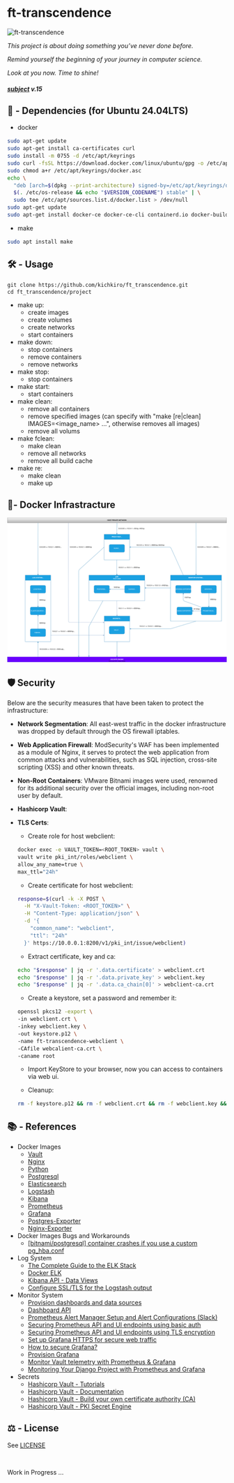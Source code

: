 # ft-transcendence

![ft-transcendence](https://github.com/kichkiro/42_cursus/blob/assets/banner_ft-transcendence.jpg?raw=true)

<i>
  <p>
    This project is about doing something you’ve never done before.
  </p>
  <p>
    Remind yourself the beginning of your journey in computer science.
  </p>
  <p>
    Look at you now. Time to shine!
  </p>
</i>

#### <i>[subject](_subject/en.subject.pdf) v.15</i>

## 📌 -  Dependencies (for Ubuntu 24.04LTS)

- docker
``` sh
sudo apt-get update
sudo apt-get install ca-certificates curl
sudo install -m 0755 -d /etc/apt/keyrings
sudo curl -fsSL https://download.docker.com/linux/ubuntu/gpg -o /etc/apt/keyrings/docker.asc
sudo chmod a+r /etc/apt/keyrings/docker.asc
echo \
  "deb [arch=$(dpkg --print-architecture) signed-by=/etc/apt/keyrings/docker.asc] https://download.docker.com/linux/ubuntu \
  $(. /etc/os-release && echo "$VERSION_CODENAME") stable" | \
  sudo tee /etc/apt/sources.list.d/docker.list > /dev/null
sudo apt-get update
sudo apt-get install docker-ce docker-ce-cli containerd.io docker-buildx-plugin docker-compose-plugin
```

- make
``` sh
sudo apt install make
```

## 🛠️ - Usage
```
git clone https://github.com/kichkiro/ft_transcendence.git
cd ft_transcendence/project
```
- make up:
  - create images
  - create volumes
  - create networks 
  - start containers
- make down: 
  - stop containers
  - remove containers
  - remove networks
- make stop: 
  - stop containers
- make start: 
  - start containers
- make clean:
  - remove all containers
  - remove specified images (can specify with "make [re|clean] IMAGES=<image_name> ...", otherwise removes all images)
  - remove all volums
- make fclean:
  - make clean
  - remove all networks
  - remove all build cache
- make re:
  - make clean
  - make up

## 🐋- Docker Infrastracture

<!-- add the following code to topology.svg for white background 
  <rect width="100%" height="100%" fill="white"/> -->

<img src="_notebook/topology.svg" alt="topology" />

## 🛡️ Security

Below are the security measures that have been taken to protect the infrastructure:

- __Network Segmentation__: All east-west traffic in the docker infrastructure was dropped by default through the OS firewall iptables.

- __Web Application Firewall__: ModSecurity's WAF has been implemented as a module of Nginx, it serves to protect the web application from common attacks and vulnerabilities, such as SQL injection, cross-site scripting (XSS) and other known threats.

- __Non-Root Containers__: VMware Bitnami images were used, renowned for its additional security over the official images, including non-root user by default. 

- __Hashicorp Vault__:

- __TLS Certs__: 

  - Create role for host webclient:
  ``` sh
  docker exec -e VAULT_TOKEN=<ROOT_TOKEN> vault \
  vault write pki_int/roles/webclient \
  allow_any_name=true \
  max_ttl="24h"
  ```
  - Create certificate for host webclient:
  ``` sh
  response=$(curl -k -X POST \
    -H "X-Vault-Token: <ROOT_TOKEN>" \
    -H "Content-Type: application/json" \
    -d '{
      "common_name": "webclient",
      "ttl": "24h"
    }' https://10.0.0.1:8200/v1/pki_int/issue/webclient)
  ```

  - Extract certificate, key and ca:
  ``` sh
  echo "$response" | jq -r '.data.certificate' > webclient.crt
  echo "$response" | jq -r '.data.private_key' > webclient.key
  echo "$response" | jq -r '.data.ca_chain[0]' > webclient-ca.crt
  ```

  - Create a keystore, set a password and remember it:
  ``` sh
  openssl pkcs12 -export \
  -in webclient.crt \
  -inkey webclient.key \
  -out keystore.p12 \
  -name ft-transcendence-webclient \
  -CAfile webcalient-ca.crt \
  -caname root
  ```

  - Import KeyStore to your browser, now you can access to containers via web ui.

  - Cleanup:
  ``` sh
  rm -f keystore.p12 && rm -f webclient.crt && rm -f webclient.key && rm -f webclient-ca.crt
  ```

## 📚 - References
- Docker Images
  - [Vault](https://github.com/bitnami/containers/tree/main/bitnami/vault)
  - [Nginx](https://github.com/coreruleset/modsecurity-crs-docker)
  - [Python](https://github.com/bitnami/containers/tree/main/bitnami/python)
  - [Postgresql](https://github.com/bitnami/containers/tree/main/bitnami/postgresql)
  - [Elasticsearch](https://github.com/bitnami/containers/tree/main/bitnami/elasticsearch)
  - [Logstash](https://github.com/bitnami/containers/tree/main/bitnami/logstash)
  - [Kibana](https://github.com/bitnami/containers/tree/main/bitnami/kibana)
  - [Prometheus](https://github.com/bitnami/containers/tree/main/bitnami/prometheus)
  - [Grafana](https://github.com/bitnami/containers/tree/main/bitnami/grafana)
  - [Postgres-Exporter](https://github.com/bitnami/containers/tree/main/bitnami/postgres-exporter)
  - [Nginx-Exporter](https://github.com/bitnami/containers/tree/main/bitnami/nginx-exporter)
- Docker Images Bugs and Workarounds
  - [[bitnami/postgresql] container crashes if you use a custom pg_hba.conf](https://github.com/bitnami/containers/issues/41431)
- Log System
  - [The Complete Guide to the ELK Stack](https://logz.io/learn/complete-guide-elk-stack/#what-elk-stack)
  - [Docker ELK](https://github.com/deviantony/docker-elk)
  - [Kibana API - Data Views](https://www.elastic.co/docs/api/doc/kibana/v8/operation/operation-getalldataviewsdefault)
  - [Configure SSL/TLS for the Logstash output](https://www.elastic.co/guide/en/fleet/current/secure-logstash-connections.html)
- Monitor System
  - [Provision dashboards and data sources](https://grafana.com/tutorials/provision-dashboards-and-data-sources/)
  - [Dashboard API](https://grafana.com/docs/grafana/latest/developers/http_api/dashboard/)
  - [Prometheus Alert Manager Setup and Alert Configurations (Slack)](https://medium.com/@krishabh080/prometheus-alert-manager-setup-and-alert-configurations-slack-800f6bb5111e)
  - [Securing Prometheus API and UI endpoints using basic auth](https://prometheus.io/docs/guides/basic-auth/)
  - [Securing Prometheus API and UI endpoints using TLS encryption](https://prometheus.io/docs/guides/tls-encryption/)
  - [Set up Grafana HTTPS for secure web traffic](https://grafana.com/docs/grafana/latest/setup-grafana/set-up-https/)
  - [How to secure Grafana?](https://www.squadcast.com/questions/how-to-secure-grafana)
  - [Provision Grafana](https://grafana.com/docs/grafana/latest/administration/provisioning/)
  - [Monitor Vault telemetry with Prometheus & Grafana](https://developer.hashicorp.com/vault/tutorials/archive/monitor-telemetry-grafana-prometheus)
  - [Monitoring Your Django Project with Prometheus and Grafana](https://medium.com/@tommyraspati/monitoring-your-django-project-with-prometheus-and-grafana-b06a5ca78744)
- Secrets
  - [Hashicorp Vault - Tutorials](https://developer.hashicorp.com/vault/tutorials)
  - [Hashicorp Vault - Documentation](https://developer.hashicorp.com/vault/docs)
  - [Hashicorp Vault - Build your own certificate authority (CA)](https://developer.hashicorp.com/vault/tutorials/secrets-management/pki-engine)
  - [Hashicorp Vault - PKI Secret Engine](https://developer.hashicorp.com/vault/api-docs/secret/pki#sign-certificate)

## ⚖️ - License
See [LICENSE](https://github.com/GiovanniAfro/ft_transcendence-/blob/master/LICENSE)

<br>

Work in Progress ...
